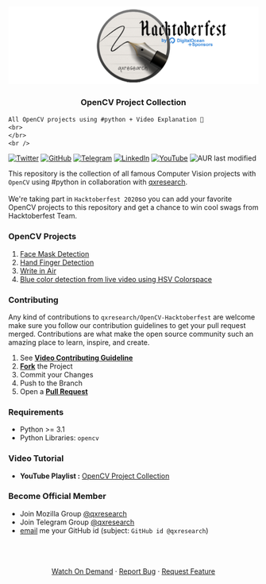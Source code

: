  <br />
<p align="center">
  <a href="https://qxresearch.github.io/qxresearch-event-1">
    <img width="640px" src="https://github.com/xiaowuc2/xiaowuc2/blob/master/source/hack2.png" alt="Logo" >
  </a>
  <h3 align="center">OpenCV Project Collection</h3>

  <p align="center">
   
    All OpenCV projects using #python + Video Explanation 🧭
    <br>
    </br>
    <br />
  </p>
</p>

 
 
  [![Twitter](https://img.shields.io/twitter/follow/qxresearch.svg?style=social&label=Twitter)](https://twitter.com/qxresearch)
  [![GitHub](https://img.shields.io/static/v1.svg?label=Members&message=116&color=success&logo=github&style=social)](https://github.com/orgs/qxresearch/people)
[![Telegram](https://img.shields.io/static/v1.svg?label=Telegram&message=283&color=success&logo=telegram&style=social)](https://t.me/qxresearch)
  [![LinkedIn](https://img.shields.io/static/v1.svg?label=LinkedIn&message=@qxresearch&color=success&logo=linkedin&style=flat&logoColor=white&colorA=blue)](https://www.linkedin.com/company/68716543)
  [![YouTube](https://img.shields.io/static/v1.svg?label=YouTube&message=@qxresearch&color=grey&logo=youtube&style=flat&logoColor=white&colorA=critical)](https://www.youtube.com/channel/UCX7oe66V8zyFpAJyMfPL9VA)
  <img alt="AUR last modified" src="https://img.shields.io/aur/last-modified/google-chrome">


This repository is the collection of all famous Computer Vision projects with `OpenCV` using #python in collaboration with [qxresearch](https://qxresearch.github.io/qxresearch).
<br>
</br>
We're taking part in `Hacktoberfest 2020`so you can add your favorite OpenCV projects to this repository and get a chance to win cool swags from Hacktoberfest Team.


### OpenCV Projects

1. [Face Mask Detection](https://github.com/qxresearch/All-OpenCV-Projects/tree/main/Face%20Mask%20Detection)
2. [Hand Finger Detection](https://github.com/qxresearch/All-OpenCV-Projects/tree/main/Hand%20Finger%20Detection)
3. [Write in Air](https://github.com/qxresearch/All-OpenCV-Projects/tree/main/Write%20in%20Air)
4. [Blue color detection from live video using HSV Colorspace](https://github.com/varshakr1298/Color-Detection-Using-HSV-Colorspace)

### Contributing

Any kind of contributions to `qxresearch/OpenCV-Hacktoberfest` are welcome make sure you follow our contribution guidelines to get your pull request merged. Contributions are what make the open source community such an amazing place to learn, inspire, and create.

1. See [**Video Contributing Guideline**](https://youtu.be/jkgSLym_Ltg)
2. [**Fork**](https://github.com/qxresearch/OpenCV-Project-Collection/fork) the Project
3. Commit your Changes
4. Push to the Branch
5. Open a [**Pull Request**](https://github.com/qxresearch/OpenCV-Project-Collection/pulls)

### Requirements

* Python >= 3.1
* Python Libraries: `opencv`

### Video Tutorial

* **YouTube Playlist :** [OpenCV Project Collection](https://www.youtube.com/watch?v=B0_0gK_CUpM&list=PLK_zxbpEUfmVPsXnl1wx1s6BD8eBUjuOM)

### Become Official Member

* Join Mozilla Group [@qxresearch](https://www.youtube.com/watch?v=Cxi3R3A7yMQ)
* Join Telegram Group [@qxresearch](https://t.me/qxresearch)
* <a href = "mailto: rohitmandal814566@gmail.com">email</a> me your GitHub id (subject: `GitHub id @qxresearch`)


<p align="center">
    <br>
    <br/>
    <br />
    <a href="https://www.youtube.com/watch?v=B0_0gK_CUpM&list=PLK_zxbpEUfmVPsXnl1wx1s6BD8eBUjuOM">Watch On Demand</a>
    ·
    <a href="https://github.com/qxresearch/OpenCV-Project-Collection/issues">Report Bug</a>
    ·
    <a href="https://github.com/qxresearch/OpenCV-Project-Collection/issues">Request Feature</a>
  </p>
</p>

